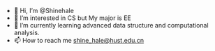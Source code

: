 - 👋 Hi, I’m @Shinehale
- 👀 I’m interested in CS but My major is EE 
- 🌱 I’m currently learning advanced data structure and computational analysis.
- 📫 How to reach me shine_hale@hust.edu.cn

<!---
Shinehale/Shinehale is a ✨ special ✨ repository because its `README.md` (this file) appears on your GitHub profile.
You can click the Preview link to take a look at your changes.
--->
